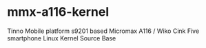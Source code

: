 mmx-a116-kernel
===============

Tinno Mobile platform s9201 based Micromax A116 / Wiko Cink Five smartphone Linux Kernel Source Base
